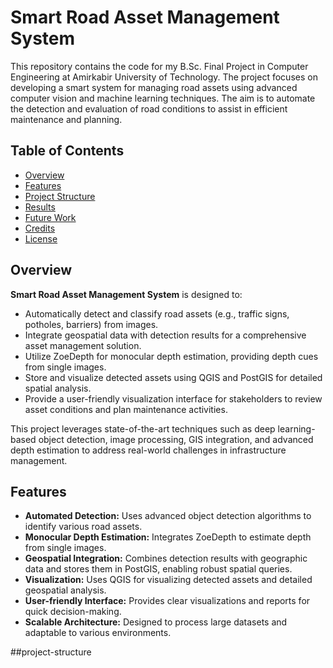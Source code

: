 # Smart Road Asset Management System

This repository contains the code for my B.Sc. Final Project in Computer Engineering at Amirkabir University of Technology. The project focuses on developing a smart system for managing road assets using advanced computer vision and machine learning techniques. The aim is to automate the detection and evaluation of road conditions to assist in efficient maintenance and planning.

## Table of Contents

- [Overview](#overview)
- [Features](#features)
- [Project Structure](#project-structure)
- [Results](#results)
- [Future Work](#future-work)
- [Credits](#credits)
- [License](#license)

## Overview

**Smart Road Asset Management System** is designed to:
- Automatically detect and classify road assets (e.g., traffic signs, potholes, barriers) from images.
- Integrate geospatial data with detection results for a comprehensive asset management solution.
- Utilize ZoeDepth for monocular depth estimation, providing depth cues from single images.
- Store and visualize detected assets using QGIS and PostGIS for detailed spatial analysis.
- Provide a user-friendly visualization interface for stakeholders to review asset conditions and plan maintenance activities.

This project leverages state-of-the-art techniques such as deep learning-based object detection, image processing, GIS integration, and advanced depth estimation to address real-world challenges in infrastructure management.

## Features

- **Automated Detection:** Uses advanced object detection algorithms to identify various road assets.
- **Monocular Depth Estimation:** Integrates ZoeDepth to estimate depth from single images.
- **Geospatial Integration:** Combines detection results with geographic data and stores them in PostGIS, enabling robust spatial queries.
- **Visualization:** Uses QGIS for visualizing detected assets and detailed geospatial analysis.
- **User-friendly Interface:** Provides clear visualizations and reports for quick decision-making.
- **Scalable Architecture:** Designed to process large datasets and adaptable to various environments.

##project-structure
